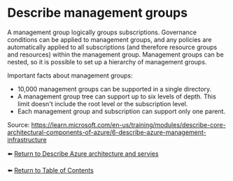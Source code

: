 # Describe management groups

A management group logically groups subscriptions.
Governance conditions can be applied to management groups, and any policies are automatically applied to all subscriptions (and therefore resource groups and resources) within the management group.
Management groups can be nested, so it is possible to set up a hierarchy of management groups.

Important facts about management groups:
* 10,000 management groups can be supported in a single directory.
* A management group tree can support up to six levels of depth. This limit doesn't include the root level or the subscription level.
* Each management group and subscription can support only one parent.

Source: https://learn.microsoft.com/en-us/training/modules/describe-core-architectural-components-of-azure/6-describe-azure-management-infrastructure

⬅️ [Return to Describe Azure architecture and servies](README.md)

⬅️ [Return to Table of Contents](../README.md)